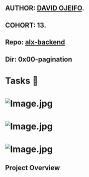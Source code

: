 ## AUTHOR:         [DAVID OJEIFO](https://github.com/Kingvadee).
## COHORT:         13.
## Repo:           [alx-backend](https://github.com/Kingvadee/alx-backend)
## Dir:		   0x00-pagination

# Tasks :page_with_curl:

# ![Image.jpg](https://private-user-images.githubusercontent.com/125440789/300298625-7541d7fe-83f4-4181-a490-5dcf9636c846.png?)
# ![Image.jpg]()
# ![Image.jpg]()

## Project Overview

